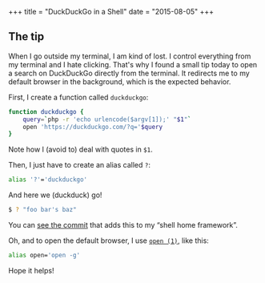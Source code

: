 +++
title = "DuckDuckGo in a Shell"
date = "2015-08-05"
+++

## The tip

When I go outside my terminal, I am kind of lost. I control everything
from my terminal and I hate clicking. That's why I found a small tip
today to open a search on DuckDuckGo directly from the terminal. It
redirects me to my default browser in the background, which is the
expected behavior.

First, I create a function called `duckduckgo`:

```bash
function duckduckgo {
    query=`php -r 'echo urlencode($argv[1]);' "$1"`
    open 'https://duckduckgo.com/?q='$query
}
```

Note how I (avoid to) deal with quotes in `$1`.

Then, I just have to create an alias called `?`:

```bash
alias '?'='duckduckgo'
```

And here we (duckduck) go!

```sh
$ ? "foo bar's baz"
```

You can [see the
commit](https://github.com/Hywan/Dotfiles/commit/fab6d98448240a787eb0e34ab836c5c43d50379c)
that adds this to my “shell home framework”.

Oh, and to open the default browser, I use
[`open (1)`](https://developer.apple.com/library/mac/documentation/Darwin/Reference/ManPages/man1/open.1.html),
like this:

```bash
alias open='open -g'
```

Hope it helps!
